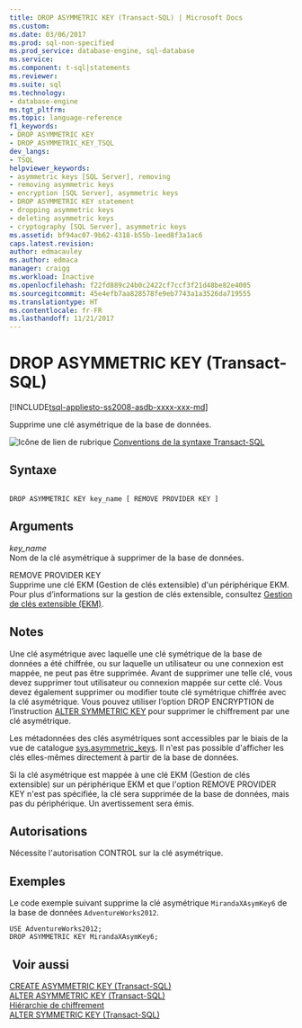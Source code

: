 ```yaml
---
title: DROP ASYMMETRIC KEY (Transact-SQL) | Microsoft Docs
ms.custom: 
ms.date: 03/06/2017
ms.prod: sql-non-specified
ms.prod_service: database-engine, sql-database
ms.service: 
ms.component: t-sql|statements
ms.reviewer: 
ms.suite: sql
ms.technology:
- database-engine
ms.tgt_pltfrm: 
ms.topic: language-reference
f1_keywords:
- DROP ASYMMETRIC KEY
- DROP_ASYMMETRIC_KEY_TSQL
dev_langs:
- TSQL
helpviewer_keywords:
- asymmetric keys [SQL Server], removing
- removing asymmetric keys
- encryption [SQL Server], asymmetric keys
- DROP ASYMMETRIC KEY statement
- dropping asymmetric keys
- deleting asymmetric keys
- cryptography [SQL Server], asymmetric keys
ms.assetid: bf94ac07-9b62-4318-b55b-1eed8f3a1ac6
caps.latest.revision: 
author: edmacauley
ms.author: edmaca
manager: craigg
ms.workload: Inactive
ms.openlocfilehash: f22fd889c24b0c2422cf7ccf3f21d48be82e4005
ms.sourcegitcommit: 45e4efb7aa828578fe9eb7743a1a3526da719555
ms.translationtype: HT
ms.contentlocale: fr-FR
ms.lasthandoff: 11/21/2017
---
```

# <a name="drop-asymmetric-key-transact-sql"></a>DROP ASYMMETRIC KEY (Transact-SQL)
[!INCLUDE[tsql-appliesto-ss2008-asdb-xxxx-xxx-md](../../includes/tsql-appliesto-ss2008-asdb-xxxx-xxx-md.md)]

  Supprime une clé asymétrique de la base de données.  
  
 ![Icône de lien de rubrique](../../database-engine/configure-windows/media/topic-link.gif "Icône lien de rubrique") [Conventions de la syntaxe Transact-SQL](../../t-sql/language-elements/transact-sql-syntax-conventions-transact-sql.md)  
  
## <a name="syntax"></a>Syntaxe  
  
```  
  
DROP ASYMMETRIC KEY key_name [ REMOVE PROVIDER KEY ]  
```  
  
## <a name="arguments"></a>Arguments  
 *key_name*  
 Nom de la clé asymétrique à supprimer de la base de données.  
  
 REMOVE PROVIDER KEY  
 Supprime une clé EKM (Gestion de clés extensible) d'un périphérique EKM. Pour plus d’informations sur la gestion de clés extensible, consultez [Gestion de clés extensible &#40;EKM&#41;](../../relational-databases/security/encryption/extensible-key-management-ekm.md).  
  
## <a name="remarks"></a>Notes   
 Une clé asymétrique avec laquelle une clé symétrique de la base de données a été chiffrée, ou sur laquelle un utilisateur ou une connexion est mappée, ne peut pas être supprimée. Avant de supprimer une telle clé, vous devez supprimer tout utilisateur ou connexion mappée sur cette clé. Vous devez également supprimer ou modifier toute clé symétrique chiffrée avec la clé asymétrique. Vous pouvez utiliser l’option DROP ENCRYPTION de l’instruction [ALTER SYMMETRIC KEY](../../t-sql/statements/alter-symmetric-key-transact-sql.md) pour supprimer le chiffrement par une clé asymétrique.  
  
 Les métadonnées des clés asymétriques sont accessibles par le biais de la vue de catalogue [sys.asymmetric_keys](../../relational-databases/system-catalog-views/sys-asymmetric-keys-transact-sql.md). Il n'est pas possible d'afficher les clés elles-mêmes directement à partir de la base de données.  
  
 Si la clé asymétrique est mappée à une clé EKM (Gestion de clés extensible) sur un périphérique EKM et que l'option REMOVE PROVIDER KEY n'est pas spécifiée, la clé sera supprimée de la base de données, mais pas du périphérique. Un avertissement sera émis.  
  
## <a name="permissions"></a>Autorisations  
 Nécessite l'autorisation CONTROL sur la clé asymétrique.  
  
## <a name="examples"></a>Exemples  
 Le code exemple suivant supprime la clé asymétrique `MirandaXAsymKey6` de la base de données `AdventureWorks2012`.  
  
```  
USE AdventureWorks2012;  
DROP ASYMMETRIC KEY MirandaXAsymKey6;  
```  
  
## <a name="see-also"></a> Voir aussi  
 [CREATE ASYMMETRIC KEY &#40;Transact-SQL&#41;](../../t-sql/statements/create-asymmetric-key-transact-sql.md)   
 [ALTER ASYMMETRIC KEY &#40;Transact-SQL&#41;](../../t-sql/statements/alter-asymmetric-key-transact-sql.md)   
 [Hiérarchie de chiffrement](../../relational-databases/security/encryption/encryption-hierarchy.md)   
 [ALTER SYMMETRIC KEY &#40;Transact-SQL&#41;](../../t-sql/statements/alter-symmetric-key-transact-sql.md)  
  
  

